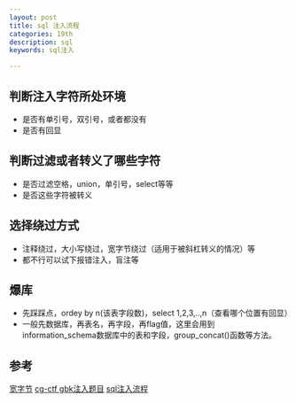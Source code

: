 ```yaml
---
layout: post
title: sql 注入流程
categories: 19th
description: sql
keywords: sql注入

---
```


## 判断注入字符所处环境
- 是否有单引号，双引号，或者都没有
- 是否有回显

## 判断过滤或者转义了哪些字符
- 是否过滤空格，union，单引号，select等等
- 是否这些字符被转义

## 选择绕过方式
- 注释绕过，大小写绕过，宽字节绕过（适用于被斜杠转义的情况）等
- 都不行可以试下报错注入，盲注等

## 爆库
- 先踩踩点，ordey by n(该表字段数)，select 1,2,3,..,n（查看哪个位置有回显）
- 一般先数据库，再表名，再字段，再flag值，这里会用到information_schema数据库中的表和字段，group_concat()函数等方法。

## 参考
[宽字节](https://lyiang.wordpress.com/2015/06/09/sql%E6%B3%A8%E5%85%A5%EF%BC%9A%E5%AE%BD%E5%AD%97%E8%8A%82%E6%B3%A8%E5%85%A5%EF%BC%88gbk%E5%8F%8C%E5%AD%97%E8%8A%82%E7%BB%95%E8%BF%87%EF%BC%89/)
[cg-ctf gbk注入题目](https://www.jianshu.com/p/ff4b7a42aa9d)
[sql注入流程](https://blog.csdn.net/arbitraty/article/details/80202040)


